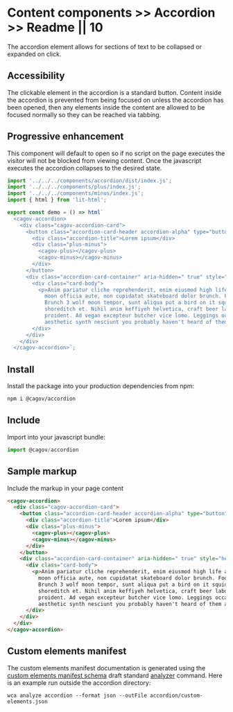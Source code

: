 # Content components >> Accordion >> Readme || 10

The accordion element allows for sections of text to be collapsed or expanded on click.

## Accessibility

The clickable element in the accordion is a standard button. Content inside the accordion is prevented from being focused on unless the accordion has been opened, then any elements inside the content are allowed to be focused normally so they can be reached via tabbing.

## Progressive enhancement

This component will default to open so if no script on the page executes the visitor will not be blocked from viewing content. Once the javascript executes the accordion collapses to the desired state. 

```js script
import '../../../components/accordion/dist/index.js';
import '../../../components/plus/index.js';
import '../../../components/minus/index.js';
import { html } from 'lit-html';
```

```js story
export const demo = () => html`
  <cagov-accordion>
    <div class="cagov-accordion-card">
      <button class="accordion-card-header accordion-alpha" type="button" aria-expanded="false">
        <div class="accordion-title">Lorem ipsum</div>
        <div class="plus-minus">
          <cagov-plus></cagov-plus>
          <cagov-minus></cagov-minus>
        </div>
      </button>
      <div class="accordion-card-container" aria-hidden=" true" style="height: 0px;">
        <div class="card-body">
          <p>Anim pariatur cliche reprehenderit, enim eiusmod high life accusamus terry richardson ad squid. 3 wolf
            moon officia aute, non cupidatat skateboard dolor brunch. Food truck quinoa nesciunt laborum eiusmod.
            Brunch 3 wolf moon tempor, sunt aliqua put a bird on it squid single-origin coffee nulla assumenda
            shoreditch et. Nihil anim keffiyeh helvetica, craft beer labore wes anderson cred nesciunt sapiente ea
            proident. Ad vegan excepteur butcher vice lomo. Leggings occaecat craft beer farm-to-table, raw denim
            aesthetic synth nesciunt you probably haven't heard of them accusamus labore sustainable VHS.</p>
        </div>
      </div>
    </div>
  </cagov-accordion>`;
```

## Install

Install the package into your production dependencies from npm:

```bash
npm i @cagov/accordion
```

## Include

Import into your javascript bundle:

```js
import @cagov/accordion
```

## Sample markup

Include the markup in your page content

```html
<cagov-accordion>
  <div class="cagov-accordion-card">
    <button class="accordion-card-header accordion-alpha" type="button" aria-expanded="false">
      <div class="accordion-title">Lorem ipsum</div>
      <div class="plus-minus">
        <cagov-plus></cagov-plus>
        <cagov-minus></cagov-minus>
      </div>
    </button>
    <div class="accordion-card-container" aria-hidden=" true" style="height: 0px;">
      <div class="card-body">
        <p>Anim pariatur cliche reprehenderit, enim eiusmod high life accusamus terry richardson ad squid. 3 wolf
          moon officia aute, non cupidatat skateboard dolor brunch. Food truck quinoa nesciunt laborum eiusmod.
          Brunch 3 wolf moon tempor, sunt aliqua put a bird on it squid single-origin coffee nulla assumenda
          shoreditch et. Nihil anim keffiyeh helvetica, craft beer labore wes anderson cred nesciunt sapiente ea
          proident. Ad vegan excepteur butcher vice lomo. Leggings occaecat craft beer farm-to-table, raw denim
          aesthetic synth nesciunt you probably haven't heard of them accusamus labore sustainable VHS.</p>
      </div>
    </div>
  </div>
</cagov-accordion>
```

## Custom elements manifest

The custom elements manifest documentation is generated using the <a href="https://github.com/webcomponents/custom-elements-manifest">custom elements manifest schema</a> draft standard <a href="https://github.com/runem/web-component-analyzer">analyzer</a> command. Here is an example run outside the accordion directory:

```
wca analyze accordion --format json --outFile accordion/custom-elements.json
```
